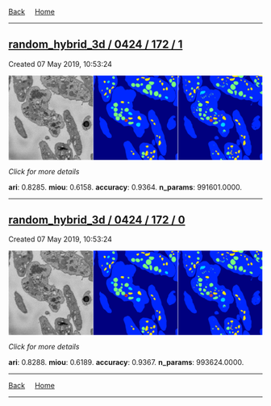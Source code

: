 
[Back](..)&nbsp;&nbsp;&nbsp;&nbsp;&nbsp;[Home](https://leapmanlab.github.io/snapshots)

---

<div class="summary"><a href="1"><h2>random_hybrid_3d / 0424 / 172 / 1</h2></a><p>Created 07 May 2019, 10:53:24
</p><a href="1"><img src="1/media/summary.png" align="center"></a><p>
<i>Click for more details</i>
</p></div>

**ari**: 0.8285. **miou**: 0.6158. **accuracy**: 0.9364. **n_params**: 991601.0000. 

---

<div class="summary"><a href="0"><h2>random_hybrid_3d / 0424 / 172 / 0</h2></a><p>Created 07 May 2019, 10:53:24
</p><a href="0"><img src="0/media/summary.png" align="center"></a><p>
<i>Click for more details</i>
</p></div>

**ari**: 0.8288. **miou**: 0.6189. **accuracy**: 0.9367. **n_params**: 993624.0000. 

---

[Back](..)&nbsp;&nbsp;&nbsp;&nbsp;&nbsp;[Home](https://leapmanlab.github.io/snapshots)

---